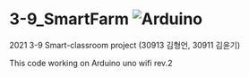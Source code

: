# 3-9_SmartFarm ![Arduino](https://img.shields.io/badge/Arduino-00979D?style=flat-square&logo=Arduino&logoColor=white)

2021 3-9 Smart-classroom project (30913 김형언, 30911 김윤기)

This code working on Arduino uno wifi rev.2
